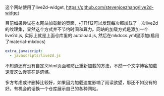 这个网站使用了live2d-widget, https://github.com/stevenjoezhang/live2d-widget

目前如果尝试在本网站加载新的页面，打开f12可以发现每次都加载了一次live2d的纹理集，显然这个方式并不节约时间和算力。网站的加载方式是添加一个live2d.js, 实际上就是上面仓库里的 autoload.js, 然后在mkdocs.yml里添加(启用了material-mkdocs)

```yml
extra_javascript:
  - javascripts/live2d.js
```

不知道还有没有自定义html页面和防止重新加载的方法，不然一个文字博客加载速度这么慢实在是遗憾。

多方考虑或许删掉比较好，如果因为加载速度影响了阅读欲望，那还不如没有的好。有机会的话换一个仓库展示自己的各种网站。
